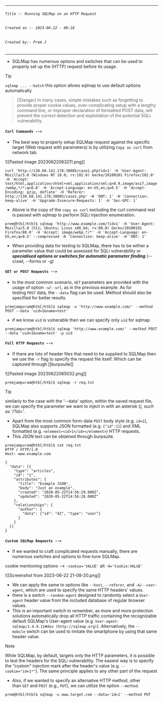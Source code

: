 
***
###### `Title :- Running SQLMap on an HTTP Request`
###### `Created on :- 2023-06-22 - 06:18`
###### `Created by:- Prem J`
***

- SQLMap has numerous options and switches that can be used to properly set up the (HTTP) request before its usage.

>[!tip]
>`sqlmap ... --batch` this option allows sqlmap to use default options automatically

>[!Danger]
>In many cases, simple mistakes such as forgetting to provide proper cookie values, over-complicating setup with a lengthy command line, or improper declaration of formatted POST data, will prevent the correct detection and exploitation of the potential SQLi vulnerability.

#### `Curl Commands -->`

- The best way to properly setup SQLMap request against the specific target (Web request with parameters) is by utilizing `Copy as curl` from network tab.

![[Pasted image 20230622063211.png]]

`curl 'http://138.68.141.178:30085/case1.php?id=1' -H 'User-Agent: Mozilla/5.0 (Windows NT 10.0; rv:102.0) Gecko/20100101 Firefox/102.0' -H 'Accept: text/html,application/xhtml+xml,application/xml;q=0.9,image/avif,image/webp,*/*;q=0.8' -H 'Accept-Language: en-US,en;q=0.5' -H 'Accept-Encoding: gzip, deflate' -H 'Referer: http://138.68.141.178:30085/case1.php' -H 'DNT: 1' -H 'Connection: keep-alive' -H 'Upgrade-Insecure-Requests: 1' -H 'Sec-GPC: 1'`

- Above is the copy of the `copy as curl` excluding the curl command rest is passed with sqlmap to perform SQLi injection enumeration.

```shell-session
prem@htb[/htb]$ sqlmap 'http://www.example.com/?id=1' -H 'User-Agent: Mozilla/5.0 (X11; Ubuntu; Linux x86_64; rv:80.0) Gecko/20100101 Firefox/80.0' -H 'Accept: image/webp,*/*' -H 'Accept-Language: en-US,en;q=0.5' --compressed -H 'Connection: keep-alive' -H 'DNT: 1'
```

- When providing data for testing to SQLMap, there has to be wither a parameter value that could be assessed for SQLi vulnerability or ***specialised options or switches for automatic parameter finding*** (--crawl, --forms or -g)

#### `GET or POST Requests -->`

- In the most common scenario, `GET` parameters are provided with the usage of option `-u`/`--url`, as in the previous example. As for testing `POST` data, the `--data` flag can be used. Method should also be specified for better results.

```shell-session
premjampuram@htb[/htb]$ sqlmap -u 'http://www.example.com/' --method POST --data 'uid=1&name=test'
```

- if we know `uid` is vulnerable then we can specify only `uid` for sqlmap

```shell-session
premjampuram@htb[/htb]$ sqlmap 'http://www.example.com/' --method POST --data 'uid=1&name=test' -p uid
```

#### `Full HTTP Requests -->`

- If there are lots of header files that need to be supplied to SQLMap then we use the `-r` flag to specify the request file itself. Which can be captured through [[burpsuite]]

![[Pasted image 20230622065032.png]]

```shell-session
premjampuram@htb[/htb]$ sqlmap -r req.txt
```

>[!tip]
>similarly to the case with the '--data' option, within the saved request file, we can specify the parameter we want to inject in with an asterisk (*), such as '/?id=*'.

- Apart from the most common form-data `POST` body style (e.g. `id=1`), SQLMap also supports JSON formatted (e.g. `{"id":1}`) and XML formatted (e.g. `<element><id>1</id></element>`) HTTP requests.
- This JSON text can be obtained through burpsuite.

```shell-session
premjampuram@htb[/htb]$ cat req.txt
HTTP / HTTP/1.0
Host: www.example.com

{
  "data": [{
    "type": "articles",
    "id": "1",
    "attributes": {
      "title": "Example JSON",
      "body": "Just an example",
      "created": "2020-05-22T14:56:29.000Z",
      "updated": "2020-05-22T14:56:28.000Z"
    },
    "relationships": {
      "author": {
        "data": {"id": "42", "type": "user"}
      }
    }
  }]
}
```

#### `Custom SQLMap Requests -->`

- If we wanted to craft complicated requests manually, there are numerous switches and options to fine-tune SQLMap.

cookie mentioning options --> `-cookie='VALUE'` alt `-H='Cookie:VALUE'`

![[Screenshot from 2023-06-22 21-08-20.png]]

- We can apply the same to options like `--host`, `--referer`, and `-A/--user-agent`, which are used to specify the same HTTP headers' values.
- there is a switch `--random-agent` designed to randomly select a `User-agent` header value from the included database of regular browser values.
- This is an important switch to remember, as more and more protection solutions automatically drop all HTTP traffic containing the recognizable default SQLMap's User-agent value (e.g. `User-agent: sqlmap/1.4.9.12#dev (http://sqlmap.org)`). Alternatively, the `--mobile` switch can be used to imitate the smartphone by using that same header value.

>[!Note]
>While SQLMap, by default, targets only the HTTP parameters, it is possible to test the headers for the SQLi vulnerability. The easiest way is to specify the "custom" injection mark after the header's value (e.g. `--cookie="id=1*"`). The same principle applies to any other part of the request

- Also, if we wanted to specify an alternative HTTP method, other than `GET` and `POST` (e.g., `PUT`), we can utilize the option `--method`.

```shell-session
prem@htb[/htb]$ sqlmap -u www.target.com --data='id=1' --method PUT
```



